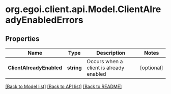 
# org.egoi.client.api.Model.ClientAlreadyEnabledErrors

## Properties

Name | Type | Description | Notes
------------ | ------------- | ------------- | -------------
**ClientAlreadyEnabled** | **string** | Occurs when a client is already enabled | [optional] 

[[Back to Model list]](../README.md#documentation-for-models)
[[Back to API list]](../README.md#documentation-for-api-endpoints)
[[Back to README]](../README.md)

